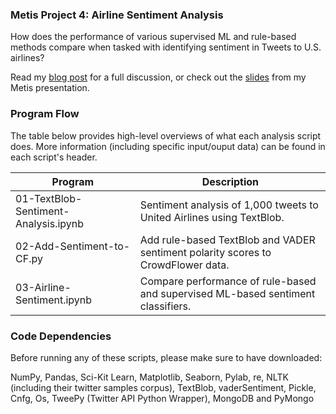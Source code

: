 ### Metis Project 4: Airline Sentiment Analysis
How does the performance of various supervised ML and rule-based methods compare when tasked with identifying sentiment in Tweets to U.S. airlines?

Read my [blog post](http://www.huguedata.com/2016/07/10/frustrating-skies/) for a full discussion, or check out the [slides](https://github.com/whugue/airline-sentiment/blob/master/exploratory/deck/airline%20sentiment%20presentation.pdf) from my Metis presentation.


### Program Flow
The table below provides high-level overviews of what each analysis script does. More information (including specific input/ouput data) can be found in each script's header.


Program 	| Description | 
----------- | ----------- |
01-TextBlob-Sentiment-Analysis.ipynb | Sentiment analysis of 1,000 tweets to United Airlines using TextBlob.
02-Add-Sentiment-to-CF.py | Add rule-based TextBlob and VADER sentiment polarity scores to CrowdFlower data.
03-Airline-Sentiment.ipynb | Compare performance of rule-based and supervised ML-based sentiment classifiers.


### Code Dependencies
Before running any of these scripts, please make sure to have downloaded: 

NumPy, Pandas, Sci-Kit Learn, Matplotlib, Seaborn, Pylab, re, NLTK (including their twitter samples corpus), TextBlob, vaderSentiment, Pickle, Cnfg, Os, TweePy (Twitter API Python Wrapper), MongoDB and PyMongo






